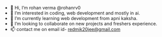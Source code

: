 - 👋 Hi, I’m rohan verma @rohanrv0
- 👀 I’m interested in coding, web development and mostly in ai.
- 🌱 I’m currently learning web development from apni kaksha.
- 💞️ I’m looking to collaborate on new projects and freshers experience.
- 📫 contact me on email id- redmik20jee@gmail.com

<!---
rohanrv0/rohanrv0 is a ✨ special ✨ repository because its `README.md` (this file) appears on your GitHub profile.
You can click the Preview link to take a look at your changes.
--->
